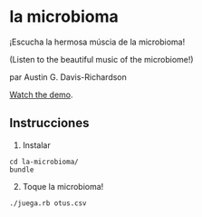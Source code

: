 # la microbioma

¡Escucha la hermosa múscia de la microbioma!

(Listen to the beautiful music of the microbiome!)

par Austin G. Davis-Richardson

[Watch the demo](http://youtu.be/xTo4ioJCgds).

## Instrucciones

1. Instalar

```
cd la-microbioma/
bundle
```

2. Toque la microbioma!

```
./juega.rb otus.csv
```
